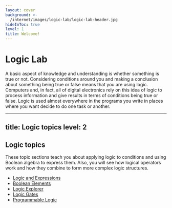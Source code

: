 ```yaml
---
layout: cover
background: >-
  /internet/images/logic-lab/logic-lab-header.jpg
hideInToc: true
level: 1
title: Welcome!
---
```

# Logic Lab

A basic aspect of knowledge and understanding is whether something is true or not. Considering conditions around you and making a conclusion about something being true or false means that you are using logic. Computers and, in fact, all of digital electronics rely on this idea of logic to process information and give results in terms of conditions being true or false. Logic is used almost everywhere in the programs you write in places where you want decide to do one task or another.

---
title: Logic topics
level: 2
---

## Logic topics

These topic sections teach you about applying logic to conditions and using Boolean algebra to express them. Also, you will see how logical operators work and how they combine to form more complex logic structures.

* [Logic and Expressions](/logic-lab/expressions)
* [Boolean Elements](/logic-lab/elements)
* [Logic Explorer](/logic-lab/explorer)
* [Logic Gates](/logic-lab/logic-gates)
* [Programmable Logic](/logic-lab/programmable)
